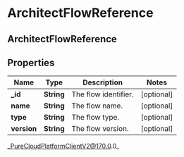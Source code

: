 # ArchitectFlowReference

## ArchitectFlowReference

## Properties

|Name | Type | Description | Notes|
|------------ | ------------- | ------------- | -------------|
| **_id** | **String** | The flow identifier. | [optional] |
| **name** | **String** | The flow name. | [optional] |
| **type** | **String** | The flow type. | [optional] |
| **version** | **String** | The flow version. | [optional] |



_PureCloudPlatformClientV2@170.0.0_
